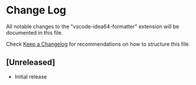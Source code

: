 # Change Log

All notable changes to the "vscode-idea64-formatter" extension will be documented in this file.

Check [Keep a Changelog](http://keepachangelog.com/) for recommendations on how to structure this file.

## [Unreleased]

- Initial release